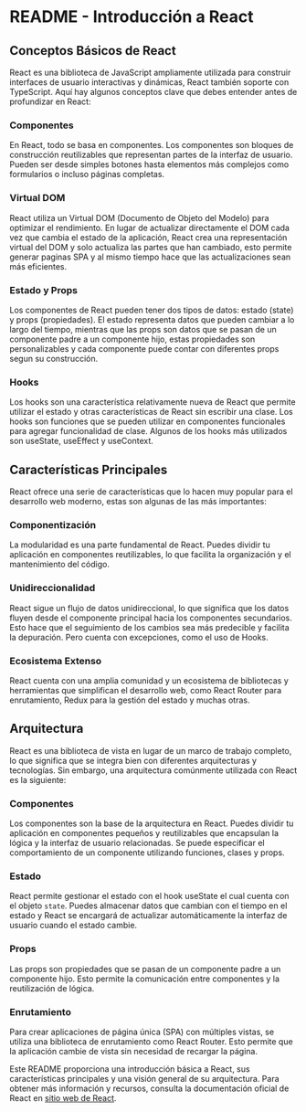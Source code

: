 # README - Introducción a React

## Conceptos Básicos de React

React es una biblioteca de JavaScript ampliamente utilizada para construir interfaces de usuario interactivas y dinámicas, React también soporte con TypeScript. Aquí hay algunos conceptos clave que debes entender antes de profundizar en React:

### Componentes

En React, todo se basa en componentes. Los componentes son bloques de construcción reutilizables que representan partes de la interfaz de usuario. Pueden ser desde simples botones hasta elementos más complejos como formularios o incluso páginas completas.

### Virtual DOM

React utiliza un Virtual DOM (Documento de Objeto del Modelo) para optimizar el rendimiento. En lugar de actualizar directamente el DOM cada vez que cambia el estado de la aplicación, React crea una representación virtual del DOM y solo actualiza las partes que han cambiado, esto permite generar paginas SPA y al mismo tiempo hace que las actualizaciones sean más eficientes.

### Estado y Props

Los componentes de React pueden tener dos tipos de datos: estado (state) y props (propiedades). El estado representa datos que pueden cambiar a lo largo del tiempo, mientras que las props son datos que se pasan de un componente padre a un componente hijo, estas propiedades son personalizables y cada componente puede contar con diferentes props segun su construcción.

### Hooks

Los hooks son una característica relativamente nueva de React que permite utilizar el estado y otras características de React sin escribir una clase. Los hooks son funciones que se pueden utilizar en componentes funcionales para agregar funcionalidad de clase. Algunos de los hooks más utilizados son useState, useEffect y useContext.

## Características Principales

React ofrece una serie de características que lo hacen muy popular para el desarrollo web moderno, estas son algunas de las más importantes:

### Componentización

La modularidad es una parte fundamental de React. Puedes dividir tu aplicación en componentes reutilizables, lo que facilita la organización y el mantenimiento del código.

### Unidireccionalidad

React sigue un flujo de datos unidireccional, lo que significa que los datos fluyen desde el componente principal hacia los componentes secundarios. Esto hace que el seguimiento de los cambios sea más predecible y facilita la depuración. Pero cuenta con excepciones, como el uso de Hooks.

### Ecosistema Extenso

React cuenta con una amplia comunidad y un ecosistema de bibliotecas y herramientas que simplifican el desarrollo web, como React Router para enrutamiento, Redux para la gestión del estado y muchas otras.

## Arquitectura

React es una biblioteca de vista en lugar de un marco de trabajo completo, lo que significa que se integra bien con diferentes arquitecturas y tecnologías. Sin embargo, una arquitectura comúnmente utilizada con React es la siguiente:

### Componentes

Los componentes son la base de la arquitectura en React. Puedes dividir tu aplicación en componentes pequeños y reutilizables que encapsulan la lógica y la interfaz de usuario relacionadas. Se puede especificar el comportamiento de un componente utilizando funciones, clases y props.

### Estado

React permite gestionar el estado con el hook useState el cual cuenta con el objeto `state`. Puedes almacenar datos que cambian con el tiempo en el estado y React se encargará de actualizar automáticamente la interfaz de usuario cuando el estado cambie.

### Props

Las props son propiedades que se pasan de un componente padre a un componente hijo. Esto permite la comunicación entre componentes y la reutilización de lógica.

### Enrutamiento

Para crear aplicaciones de página única (SPA) con múltiples vistas, se utiliza una biblioteca de enrutamiento como React Router. Esto permite que la aplicación cambie de vista sin necesidad de recargar la página.

Este README proporciona una introducción básica a React, sus características principales y una visión general de su arquitectura. Para obtener más información y recursos, consulta la documentación oficial de React en [sitio web de React](https://react.dev/).
